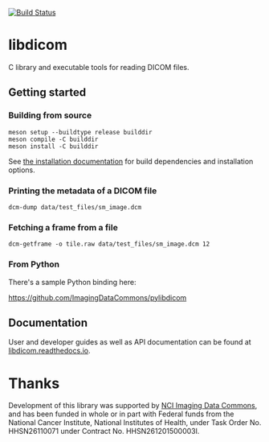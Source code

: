 [![Build
Status](https://github.com/ImagingDataCommons/libdicom/actions/workflows/run_unit_tests.yml/badge.svg)](https://github.com/ImagingDataCommons/libdicom/actions)

# libdicom

C library and executable tools for reading DICOM files.

## Getting started

### Building from source

```shell
meson setup --buildtype release builddir
meson compile -C builddir
meson install -C builddir
```
See [the installation
documentation](https://libdicom.readthedocs.io/en/latest/installation.html)
for build dependencies and installation options.

### Printing the metadata of a DICOM file

```shell
dcm-dump data/test_files/sm_image.dcm
```

### Fetching a frame from a file

```shell
dcm-getframe -o tile.raw data/test_files/sm_image.dcm 12
```

### From Python

There's a sample Python binding here:

https://github.com/ImagingDataCommons/pylibdicom

## Documentation

User and developer guides as well as API documentation can be found at
[libdicom.readthedocs.io](https://libdicom.readthedocs.io/en/latest/).

# Thanks

Development of this library was supported by [NCI Imaging Data
Commons](https://imaging.datacommons.cancer.gov/), and has been funded in
whole or in part with Federal funds from the National Cancer Institute,
National Institutes of Health, under Task Order No. HHSN26110071 under
Contract No. HHSN261201500003l.

